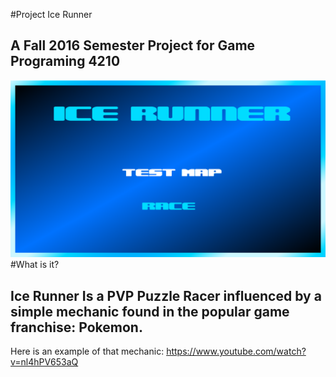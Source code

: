 #Project Ice Runner
## A Fall 2016 Semester Project for Game Programing 4210
![picture alt](MainMenu.png "Small Size Map Editing Example")
#What is it?
## Ice Runner Is a PVP Puzzle Racer influenced by a simple mechanic found in the popular game franchise: Pokemon.

Here is an example of that mechanic:
https://www.youtube.com/watch?v=nl4hPV653aQ
